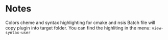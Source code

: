 # Notes

Colors cheme and syntax highlighting for cmake and nsis
Batch file will copy plugin into target folder.
You can find the highliting in the menu: `view-syntax-user`
